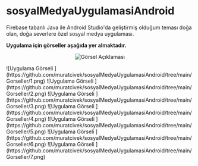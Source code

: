 # sosyalMedyaUygulamasiAndroid
Firebase tabanlı Java ile Android Studio'da geliştirmiş olduğum teması doğa olan, doğa severlere özel sosyal medya uygulaması.

**Uygulama için görseller aşağıda yer almaktadır.**
<p align="center">
  <img src="https://github.com/muratcivek/sosyalMedyaUygulamasiAndroid/tree/main/Gorseller/1.png" alt="Görsel Açıklaması">
</p>
![Uygulama Görseli ](https://github.com/muratcivek/sosyalMedyaUygulamasiAndroid/tree/main/Gorseller/1.png)  
![Uygulama Görseli ](https://github.com/muratcivek/sosyalMedyaUygulamasiAndroid/tree/main/Gorseller/2.png)  
![Uygulama Görseli ](https://github.com/muratcivek/sosyalMedyaUygulamasiAndroid/tree/main/Gorseller/3.png)  
![Uygulama Görseli ](https://github.com/muratcivek/sosyalMedyaUygulamasiAndroid/tree/main/Gorseller/4.png)  
![Uygulama Görseli ](https://github.com/muratcivek/sosyalMedyaUygulamasiAndroid/tree/main/Gorseller/5.png)  
![Uygulama Görseli ](https://github.com/muratcivek/sosyalMedyaUygulamasiAndroid/tree/main/Gorseller/6.png)  
![Uygulama Görseli ](https://github.com/muratcivek/sosyalMedyaUygulamasiAndroid/tree/main/Gorseller/7.png)  

